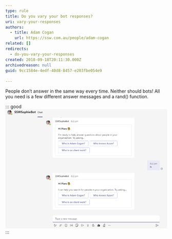 ```yaml
---
type: rule
title: Do you vary your bot responses?
uri: vary-your-responses
authors:
  - title: Adam Cogan
    url: https://ssw.com.au/people/adam-cogan
related: []
redirects:
  - do-you-vary-your-responses
created: 2018-09-18T20:11:30.000Z
archivedreason: null
guid: 9cc1584e-4edf-40d8-8457-e203fbe054e9

---
```


People don’t answer in the same way every time. Neither should bots! All you need is a few different answer messages and a rand() function.

<!--endintro-->

::: good
![Figure: Good example - Different welcome messages from SophieBot](/rules/vary-your-responses/sophiebotvariedresponse.png)
:::

